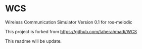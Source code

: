 # WCS
Wireless Communication Simulator Version 0.1 for ros-melodic 

This project is forked from https://github.com/taherahmadi/WCS

This readme will be update.
